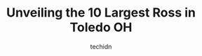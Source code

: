 ---
layout: ampstory
image: https://i0.wp.com/www.depkes.org/wp-content/uploads/2023/06/ross-0-in-toledo-oh-1685967268.jpeg?resize=640,853
author: techidn
featured: false
description: Discover the impressive array of Ross options in Toledo OH, where you can find 10 of the largest Ross establishments in the area. From renowned classics to hidden gems, Toledo OH offers a di
title: Unveiling the 10 Largest Ross in Toledo OH
cover:
   title: Unveiling the 10 Largest Ross in Toledo OH
   subtitle: Rickpate
   background: https://www.depkes.org/wp-content/uploads/2023/06/ross-0-in-toledo-oh-1685967268.jpeg

pages: 
 - layout: thirds
   top: <h1>#1 Ross Dress for Less</h1>
   bottom: "<p>I went to this store out of curiosity, never been to a Ross store. It was ok. There are some name brands here. Some sections didnt seem as organized as others. Very pick</p>"
   background: https://www.depkes.org/wp-content/uploads/2023/06/ross-1-in-toledo-oh-1685967269.jpeg
   backgroundblur: true
 - layout: thirds
   top: <h1>#2 Ross Dress for Less</h1>
   bottom: "<p>3695 Easton Market, Columbus, OH 43219, United States</p>"
   background: https://www.depkes.org/wp-content/uploads/2023/06/ross-2-in-toledo-oh-1685967269.jpeg
   cta:
      link: https://www.depkes.org/blog/unveiling-the-10-largest-ross-in-toledo-oh/
      text: Unveiling the 10 Largest Ross in Toledo OH
 - layout: thirds
   top: <h1>#3 Ross Dress for Less</h1>
   bottom: "<p>7841 Mentor Ave, Mentor, OH 44060, United States</p>"
   background: https://www.depkes.org/wp-content/uploads/2023/06/ross-3-in-toledo-oh-1685967269.jpeg
   cta:
      link: https://www.depkes.org/blog/unveiling-the-10-largest-ross-in-toledo-oh/
      text: Unveiling the 10 Largest Ross in Toledo OH
 - layout: thirds
   top: <h1>#4 Ross College</h1>
   bottom: "<p>5834 Monroe St, Sylvania, OH 43560, United States</p>"
   background: https://images.unsplash.com/photo-1552083974-186346191183?ixlib=rb-4.0.3&ixid=MnwxMjA3fDB8MHxwaG90by1wYWdlfHx8fGVufDB8fHx8&auto=format&fit=crop&w=640&h=853&q=80
   cta:
      link: https://www.depkes.org/blog/unveiling-the-10-largest-ross-in-toledo-oh/
      text: Unveiling the 10 Largest Ross in Toledo OH
 - layout: thirds
   top: <h1>#5 Roses Discount Store</h1>
   bottom: "<p>1339 S Byrne Rd Ste 28B, Toledo, OH 43614, United States</p>"
   background: https://images.unsplash.com/photo-1540457036297-448b6b99e91c?ixlib=rb-4.0.3&ixid=MnwxMjA3fDB8MHxwaG90by1wYWdlfHx8fGVufDB8fHx8&auto=format&fit=crop&w=640&h=853&q=80
   cta:
      link: https://www.depkes.org/blog/unveiling-the-10-largest-ross-in-toledo-oh/
      text: Unveiling the 10 Largest Ross in Toledo OH
 - layout: thirds
   top: <h1>#6 Ross Dress for Less</h1>
   bottom: "<p>4314 Milan Rd, Sandusky, OH 44870, United States</p>"
   background: https://images.unsplash.com/photo-1533735380053-eb8d0759b24a?ixlib=rb-4.0.3&ixid=MnwxMjA3fDB8MHxwaG90by1wYWdlfHx8fGVufDB8fHx8&auto=format&fit=crop&w=640&h=853&q=80
   cta:
      link: https://www.depkes.org/blog/unveiling-the-10-largest-ross-in-toledo-oh/
      text: Unveiling the 10 Largest Ross in Toledo OH
 - layout: thirds
   top: <h1>#7 Dr. Ross Bloomberg, MD</h1>
   bottom: "<p>1835 S Reynolds Rd, Toledo, OH 43614, United States</p>"
   background: https://images.unsplash.com/photo-1510906594845-bc082582c8cc?ixlib=rb-4.0.3&ixid=MnwxMjA3fDB8MHxwaG90by1wYWdlfHx8fGVufDB8fHx8&auto=format&fit=crop&w=640&h=853&q=80
   cta:
      link: https://www.depkes.org/blog/unveiling-the-10-largest-ross-in-toledo-oh/
      text: Unveiling the 10 Largest Ross in Toledo OH
 - layout: thirds
   middle: Continue reading...
   background: https://images.unsplash.com/photo-1591393223703-56fe1347ac62?ixlib=rb-4.0.3&ixid=MnwxMjA3fDB8MHxwaG90by1wYWdlfHx8fGVufDB8fHx8&auto=format&fit=crop&w=640&h=853&q=80
   cta:
      link: https://www.depkes.org/blog/unveiling-the-10-largest-ross-in-toledo-oh/
      text: Unveiling the 10 Largest Ross in Toledo OH
      
---
